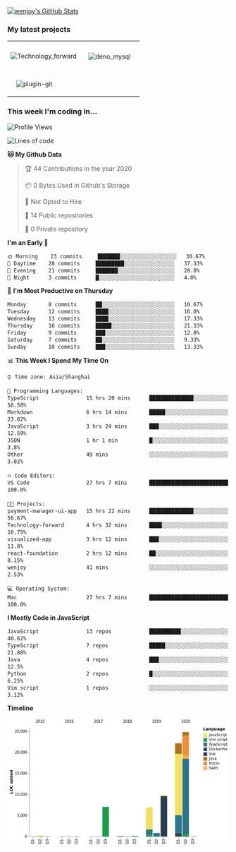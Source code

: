 
<a href="https://github.com/wenjoy">
  <img src="https://github-readme-stats.vercel.app/api?username=wenjoy&show_icons=true&title_color=fff&icon_color=79ff97&text_color=9f9f9f&bg_color=151515" alt="wenjoy's GitHub Stats" />
</a>

### My latest projects

<table>
  <tr style="padding: 20px;">
    <td>
    <img align="middle" src="https://github-readme-stats.vercel.app/api/pin/?username=wenjoy&repo=Technology-forward&title_color=fff&icon_color=79ff97&text_color=9f9f9f&bg_color=151515" alt="Technology_forward" />
  </td>
    <td style="padding: 20px;">
      <img align="middle" src="https://github-readme-stats.vercel.app/api/pin/?username=wenjoy&repo=deno_mysql&title_color=fff&icon_color=79ff97&text_color=9f9f9f&bg_color=151515" alt="deno_mysql" />
  </td>
  </tr>
  <tr>
    <td style="padding: 20px;">
    <img align="middle" src="https://github-readme-stats.vercel.app/api/pin/?username=wenjoy&repo=visualization_app&title_color=fff&icon_color=79ff97&text_color=9f9f9f&bg_color=151515" alt="plugin-git" />
  </td>
  </tr>
</table>






<!-- <a href="https://codestats.net/users/wenjoy">
  <img src='https://codestats-readme.wenjoy.cn/history-graph/wenjoy?width=850&height=300&timezone=08:00&history_days=21&max_languages=9&language_colors=["3e4053","f15854","5da5da","faa43a","60bd68","f17cb0","b2912f","decf3f","b276b2","808080"]' alt="wenjoy's Code::Stats history graph" />
</a> -->

### This week I'm coding in...

<!--START_SECTION:waka-->
![Profile Views](http://img.shields.io/badge/Profile%20Views-109-blue)

![Lines of code](https://img.shields.io/badge/From%20Hello%20World%20I%27ve%20Written-10.5%20million%20Lines%20of%20code-blue)

**🐱 My Github Data** 

> 🏆 44 Contributions in the year 2020
 > 
> 📦 0 Bytes Used in Github's Storage 
 > 
> 🚫 Not Opted to Hire
 > 
> 📜 14 Public repositories
 > 
> 🔑 0 Private repository 
 > 
**I'm an Early 🐤** 

```text
🌞 Morning    23 commits     ███████░░░░░░░░░░░░░░░░░░   30.67% 
🌆 Daytime    28 commits     █████████░░░░░░░░░░░░░░░░   37.33% 
🌃 Evening    21 commits     ███████░░░░░░░░░░░░░░░░░░   28.0% 
🌙 Night      3 commits      █░░░░░░░░░░░░░░░░░░░░░░░░   4.0%

```
📅 **I'm Most Productive on Thursday** 

```text
Monday       8 commits      ██░░░░░░░░░░░░░░░░░░░░░░░   10.67% 
Tuesday      12 commits     ████░░░░░░░░░░░░░░░░░░░░░   16.0% 
Wednesday    13 commits     ████░░░░░░░░░░░░░░░░░░░░░   17.33% 
Thursday     16 commits     █████░░░░░░░░░░░░░░░░░░░░   21.33% 
Friday       9 commits      ███░░░░░░░░░░░░░░░░░░░░░░   12.0% 
Saturday     7 commits      ██░░░░░░░░░░░░░░░░░░░░░░░   9.33% 
Sunday       10 commits     ███░░░░░░░░░░░░░░░░░░░░░░   13.33%

```


📊 **This Week I Spend My Time On** 

```text
⌚︎ Time zone: Asia/Shanghai

💬 Programming Languages: 
TypeScript               15 hrs 20 mins      ██████████████░░░░░░░░░░░   56.58% 
Markdown                 6 hrs 14 mins       █████░░░░░░░░░░░░░░░░░░░░   23.02% 
JavaScript               3 hrs 24 mins       ███░░░░░░░░░░░░░░░░░░░░░░   12.59% 
JSON                     1 hr 1 min          █░░░░░░░░░░░░░░░░░░░░░░░░   3.8% 
Other                    49 mins             ░░░░░░░░░░░░░░░░░░░░░░░░░   3.02%

🔥 Code Editors: 
VS Code                  27 hrs 7 mins       █████████████████████████   100.0%

🐱‍💻 Projects: 
payment-manager-ui-app   15 hrs 22 mins      ██████████████░░░░░░░░░░░   56.67% 
Technology-forward       4 hrs 32 mins       ████░░░░░░░░░░░░░░░░░░░░░   16.75% 
visualized-app           3 hrs 12 mins       ███░░░░░░░░░░░░░░░░░░░░░░   11.8% 
react-foundation         2 hrs 12 mins       ██░░░░░░░░░░░░░░░░░░░░░░░   8.15% 
wenjoy                   41 mins             ░░░░░░░░░░░░░░░░░░░░░░░░░   2.53%

💻 Operating System: 
Mac                      27 hrs 7 mins       █████████████████████████   100.0%

```

**I Mostly Code in JavaScript** 

```text
JavaScript               13 repos            ██████████░░░░░░░░░░░░░░░   40.62% 
TypeScript               7 repos             █████░░░░░░░░░░░░░░░░░░░░   21.88% 
Java                     4 repos             ███░░░░░░░░░░░░░░░░░░░░░░   12.5% 
Python                   2 repos             █░░░░░░░░░░░░░░░░░░░░░░░░   6.25% 
Vim script               1 repos             ░░░░░░░░░░░░░░░░░░░░░░░░░   3.12%

```


**Timeline**

![Chart not found](https://github.com/wenjoy/wenjoy/blob/master/charts/bar_graph.png) 


<!--END_SECTION:waka-->
